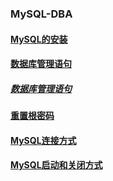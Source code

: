 ### MySQL-DBA

#### [MySQL的安装](./MySQL的安装)

#### [数据库管理语句](./数据库管理语句)

##### [数据库管理语句](./数据库管理语句/账户管理语句)

#### [重置根密码](./重置根密码)

#### [MySQL连接方式](./MySQL连接方式)

#### [MySQL启动和关闭方式](./MySQL启动和关闭方式)


